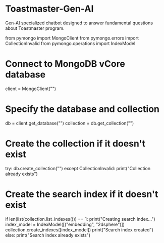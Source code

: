# Toastmaster-Gen-AI
Gen-AI specialized chatbot designed to answer fundamental questions about Toastmaster program.


from pymongo import MongoClient
from pymongo.errors import CollectionInvalid
from pymongo.operations import IndexModel
# Connect to MongoDB vCore database
client = MongoClient("<mongodb-uri>")
# Specify the database and collection
db = client.get_database("<database-name>")
collection = db.get_collection("<collection-name>")
# Create the collection if it doesn't exist
try:
    db.create_collection("<collection-name>")
except CollectionInvalid:
    print("Collection already exists")
# Create the search index if it doesn't exist
if len(list(collection.list_indexes())) == 1:
    print("Creating search index...")
    index_model = IndexModel([("embedding", "2dsphere")])
    collection.create_indexes([index_model])
    print("Search index created")
else:
    print("Search index already exists")